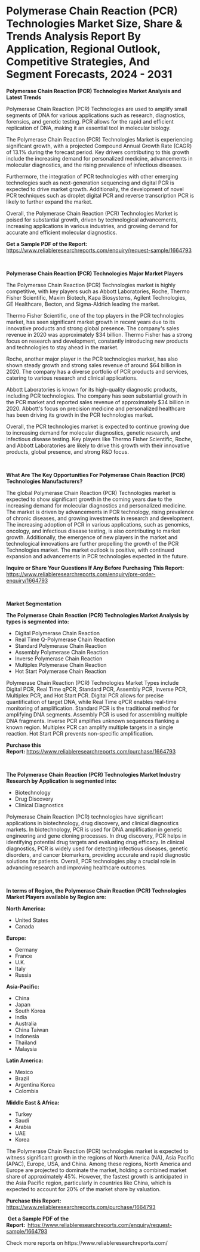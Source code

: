 <p><h1>Polymerase Chain Reaction (PCR) Technologies Market Size, Share & Trends Analysis Report By Application, Regional Outlook, Competitive Strategies, And Segment Forecasts, 2024 - 2031</h1></p><p><strong>Polymerase Chain Reaction (PCR) Technologies Market Analysis and Latest Trends</strong></p>
<p><p>Polymerase Chain Reaction (PCR) Technologies are used to amplify small segments of DNA for various applications such as research, diagnostics, forensics, and genetic testing. PCR allows for the rapid and efficient replication of DNA, making it an essential tool in molecular biology.</p><p>The Polymerase Chain Reaction (PCR) Technologies Market is experiencing significant growth, with a projected Compound Annual Growth Rate (CAGR) of 13.1% during the forecast period. Key drivers contributing to this growth include the increasing demand for personalized medicine, advancements in molecular diagnostics, and the rising prevalence of infectious diseases.</p><p>Furthermore, the integration of PCR technologies with other emerging technologies such as next-generation sequencing and digital PCR is expected to drive market growth. Additionally, the development of novel PCR techniques such as droplet digital PCR and reverse transcription PCR is likely to further expand the market.</p><p>Overall, the Polymerase Chain Reaction (PCR) Technologies Market is poised for substantial growth, driven by technological advancements, increasing applications in various industries, and growing demand for accurate and efficient molecular diagnostics.</p></p>
<p><strong>Get a Sample PDF of the Report:&nbsp;</strong> <a href="https://www.reliableresearchreports.com/enquiry/request-sample/1664793">https://www.reliableresearchreports.com/enquiry/request-sample/1664793</a></p>
<p>&nbsp;</p>
<p><strong>Polymerase Chain Reaction (PCR) Technologies Major Market Players</strong></p>
<p><p>The Polymerase Chain Reaction (PCR) Technologies market is highly competitive, with key players such as Abbott Laboratories, Roche, Thermo Fisher Scientific, Maxim Biotech, Kapa Biosystems, Agilent Technologies, GE Healthcare, Becton, and Sigma-Aldrich leading the market. </p><p>Thermo Fisher Scientific, one of the top players in the PCR technologies market, has seen significant market growth in recent years due to its innovative products and strong global presence. The company's sales revenue in 2020 was approximately $34 billion. Thermo Fisher has a strong focus on research and development, constantly introducing new products and technologies to stay ahead in the market.</p><p>Roche, another major player in the PCR technologies market, has also shown steady growth and strong sales revenue of around $64 billion in 2020. The company has a diverse portfolio of PCR products and services, catering to various research and clinical applications.</p><p>Abbott Laboratories is known for its high-quality diagnostic products, including PCR technologies. The company has seen substantial growth in the PCR market and reported sales revenue of approximately $34 billion in 2020. Abbott's focus on precision medicine and personalized healthcare has been driving its growth in the PCR technologies market.</p><p>Overall, the PCR technologies market is expected to continue growing due to increasing demand for molecular diagnostics, genetic research, and infectious disease testing. Key players like Thermo Fisher Scientific, Roche, and Abbott Laboratories are likely to drive this growth with their innovative products, global presence, and strong R&D focus.</p></p>
<p>&nbsp;</p>
<p><strong>What Are The Key Opportunities For Polymerase Chain Reaction (PCR) Technologies Manufacturers?</strong></p>
<p><p>The global Polymerase Chain Reaction (PCR) Technologies market is expected to show significant growth in the coming years due to the increasing demand for molecular diagnostics and personalized medicine. The market is driven by advancements in PCR technology, rising prevalence of chronic diseases, and growing investments in research and development. The increasing adoption of PCR in various applications, such as genomics, oncology, and infectious disease testing, is also contributing to market growth. Additionally, the emergence of new players in the market and technological innovations are further propelling the growth of the PCR Technologies market. The market outlook is positive, with continued expansion and advancements in PCR technologies expected in the future.</p></p>
<p><strong>Inquire or Share Your Questions If Any Before Purchasing This Report:</strong> <a href="https://www.reliableresearchreports.com/enquiry/pre-order-enquiry/1664793">https://www.reliableresearchreports.com/enquiry/pre-order-enquiry/1664793</a></p>
<p>&nbsp;</p>
<p><strong>Market Segmentation</strong></p>
<p><strong>The Polymerase Chain Reaction (PCR) Technologies Market Analysis by types is segmented into:</strong></p>
<p><ul><li>Digital Polymerase Chain Reaction</li><li>Real Time Q-Polymerase Chain Reaction</li><li>Standard Polymerase Chain Reaction</li><li>Assembly Polymerase Chain Reaction</li><li>Inverse Polymerase Chain Reaction</li><li>Multiplex Polymerase Chain Reaction</li><li>Hot Start Polymerase Chain Reaction</li></ul></p>
<p><p>Polymerase Chain Reaction (PCR) Technologies Market Types include Digital PCR, Real Time qPCR, Standard PCR, Assembly PCR, Inverse PCR, Multiplex PCR, and Hot Start PCR. Digital PCR allows for precise quantification of target DNA, while Real Time qPCR enables real-time monitoring of amplification. Standard PCR is the traditional method for amplifying DNA segments. Assembly PCR is used for assembling multiple DNA fragments. Inverse PCR amplifies unknown sequences flanking a known region. Multiplex PCR can amplify multiple targets in a single reaction. Hot Start PCR prevents non-specific amplification.</p></p>
<p><strong>Purchase this Report:&nbsp;</strong><a href="https://www.reliableresearchreports.com/purchase/1664793">https://www.reliableresearchreports.com/purchase/1664793</a></p>
<p>&nbsp;</p>
<p><strong>The Polymerase Chain Reaction (PCR) Technologies Market Industry Research by Application is segmented into:</strong></p>
<p><ul><li>Biotechnology</li><li>Drug Discovery</li><li>Clinical Diagnostics</li></ul></p>
<p><p>Polymerase Chain Reaction (PCR) technologies have significant applications in biotechnology, drug discovery, and clinical diagnostics markets. In biotechnology, PCR is used for DNA amplification in genetic engineering and gene cloning processes. In drug discovery, PCR helps in identifying potential drug targets and evaluating drug efficacy. In clinical diagnostics, PCR is widely used for detecting infectious diseases, genetic disorders, and cancer biomarkers, providing accurate and rapid diagnostic solutions for patients. Overall, PCR technologies play a crucial role in advancing research and improving healthcare outcomes.</p></p>
<p>&nbsp;</p>
<p><strong>In terms of Region, the Polymerase Chain Reaction (PCR) Technologies Market Players available by Region are:</strong></p>
<p>
    <p> <strong> North America: </strong>
        <ul>
            <li>United States</li>
            <li>Canada</li>
        </ul>
        </p> 
    <p> <strong> Europe: </strong>
        <ul>
            <li>Germany</li>
            <li>France</li>
            <li>U.K.</li>
            <li>Italy</li>
            <li>Russia</li>
        </ul>
        </p> 
    <p> <strong> Asia-Pacific: </strong>
        <ul>
            <li>China</li>
            <li>Japan</li>
            <li>South Korea</li>
            <li>India</li>
            <li>Australia</li>
            <li>China Taiwan</li>
            <li>Indonesia</li>
            <li>Thailand</li>
            <li>Malaysia</li>
        </ul>
        </p> 
    <p> <strong> Latin America: </strong>
        <ul>
            <li>Mexico</li>
            <li>Brazil</li>
            <li>Argentina Korea</li>
            <li>Colombia</li>
        </ul>
        </p> 
    <p> <strong> Middle East & Africa: </strong>
        <ul>
            <li>Turkey</li>
            <li>Saudi</li>
            <li>Arabia</li>
            <li>UAE</li>
            <li>Korea</li>
        </ul>
    </p>
    </p>
<p><p>The Polymerase Chain Reaction (PCR) technologies market is expected to witness significant growth in the regions of North America (NA), Asia Pacific (APAC), Europe, USA, and China. Among these regions, North America and Europe are projected to dominate the market, holding a combined market share of approximately 45%. However, the fastest growth is anticipated in the Asia Pacific region, particularly in countries like China, which is expected to account for 20% of the market share by valuation.</p></p>
<p><strong>Purchase this Report: </strong><a href="https://www.reliableresearchreports.com/purchase/1664793">https://www.reliableresearchreports.com/purchase/1664793</a></p>
<p>&nbsp;<strong>Get a Sample PDF of the Report:&nbsp;&nbsp;</strong><a href="https://www.reliableresearchreports.com/enquiry/request-sample/1664793">https://www.reliableresearchreports.com/enquiry/request-sample/1664793</a></p>
<p><strong></strong></p>
<p>Check more reports on https://www.reliableresearchreports.com/</p>